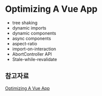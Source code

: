 # Optimizing A Vue App

- tree shaking
- dynamic imports
- dynamic components
- async components
- aspect-ratio
- import-on-interaction
- AbortController API
- Stale-while-revalidate

## 참고자료

[Optimizing A Vue App](https://www.smashingmagazine.com/2022/11/optimizing-vue-app/)
